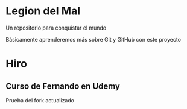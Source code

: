 # Legion del Mal
Un repositorio para conquistar el mundo

Básicamente aprenderemos más sobre Git y GitHub con este proyecto


# Hiro


## Curso de Fernando en Udemy

Prueba del fork actualizado
